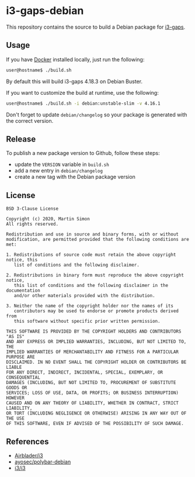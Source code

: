 # i3-gaps-debian

This repository contains the source to build a Debian package for [i3-gaps](https://github.com/Airblader/i3).

## Usage

If you have [Docker](https://www.docker.com/) installed locally, just run the following:

```bash
user@hostname$ ./build.sh
```
By default this will build i3-gaps 4.18.3 on Debian Buster.

If you want to customize the build at runtime, use the following:

```bash
user@hostname$ ./build.sh -i debian:unstable-slim -v 4.16.1
```
Don't forget to update `debian/changelog` so your package is generated with the correct version.

## Release

To publish a new package version to Github, follow these steps:
  * update the `VERSION` variable in `build.sh`
  * add a new entry in `debian/changelog`
  * create a new tag with the Debian package version

## License

```
BSD 3-Clause License

Copyright (c) 2020, Martin Simon
All rights reserved.

Redistribution and use in source and binary forms, with or without
modification, are permitted provided that the following conditions are met:

1. Redistributions of source code must retain the above copyright notice, this
   list of conditions and the following disclaimer.

2. Redistributions in binary form must reproduce the above copyright notice,
   this list of conditions and the following disclaimer in the documentation
   and/or other materials provided with the distribution.

3. Neither the name of the copyright holder nor the names of its
   contributors may be used to endorse or promote products derived from
   this software without specific prior written permission.

THIS SOFTWARE IS PROVIDED BY THE COPYRIGHT HOLDERS AND CONTRIBUTORS "AS IS"
AND ANY EXPRESS OR IMPLIED WARRANTIES, INCLUDING, BUT NOT LIMITED TO, THE
IMPLIED WARRANTIES OF MERCHANTABILITY AND FITNESS FOR A PARTICULAR PURPOSE ARE
DISCLAIMED. IN NO EVENT SHALL THE COPYRIGHT HOLDER OR CONTRIBUTORS BE LIABLE
FOR ANY DIRECT, INDIRECT, INCIDENTAL, SPECIAL, EXEMPLARY, OR CONSEQUENTIAL
DAMAGES (INCLUDING, BUT NOT LIMITED TO, PROCUREMENT OF SUBSTITUTE GOODS OR
SERVICES; LOSS OF USE, DATA, OR PROFITS; OR BUSINESS INTERRUPTION) HOWEVER
CAUSED AND ON ANY THEORY OF LIABILITY, WHETHER IN CONTRACT, STRICT LIABILITY,
OR TORT (INCLUDING NEGLIGENCE OR OTHERWISE) ARISING IN ANY WAY OUT OF THE USE
OF THIS SOFTWARE, EVEN IF ADVISED OF THE POSSIBILITY OF SUCH DAMAGE.
```


## References

* [Airblader/i3](https://github.com/Airblader/i3)
* [ayosec/polybar-debian](https://github.com/ayosec/polybar-debian)
* [i3/i3](https://github.com/i3/i3)
